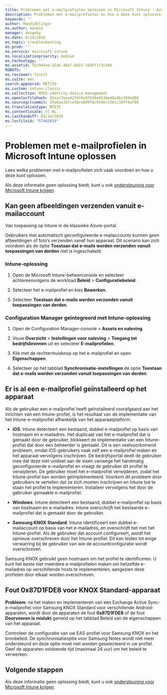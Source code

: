 ```yaml
---
title: Problemen met e-mailprofielen oplossen in Microsoft Intune - Azure | Microsoft Docs
description: Problemen met e-mailprofielen en hoe u deze kunt oplossen.
keywords: ''
author: MandiOhlinger
ms.author: mandia
manager: dougeby
ms.date: 6/14/2018
ms.topic: troubleshooting
ms.prod: ''
ms.service: microsoft-intune
ms.localizationpriority: medium
ms.technology: ''
ms.assetid: f5c944ea-32a6-48af-bb57-16d5f1f3c588
ROBOTS: ''
ms.reviewer: tscott
ms.suite: ems
search.appverid: MET150
ms.custom: intune-classic
ms.collection: M365-identity-device-management
ms.openlocfilehash: 02eac7eaa42f6f9c97426e0536e48a4bc399ed08
ms.sourcegitcommit: 25e6aa3bfce58ce8d9f8c054bc338cc3dff4a78b
ms.translationtype: MTE75
ms.contentlocale: nl-NL
ms.lasthandoff: 03/14/2019
ms.locfileid: "57461019"
---
```

# <a name="troubleshoot-email-profiles-in-microsoft-intune"></a>Problemen met e-mailprofielen in Microsoft Intune oplossen

Lees welke problemen met e-mailprofielen zich vaak voordoen en hoe u deze kunt oplossen.

Als deze informatie geen oplossing biedt, kunt u ook [ondersteuning voor Microsoft Intune krijgen](get-support.md).

## <a name="unable-to-send-images-from--email-account"></a>Kan geen afbeeldingen verzenden vanuit e-mailaccount
Van toepassing op Intune in de klassieke Azure-portal.

Gebruikers met automatisch geconfigureerde e-mailaccounts kunnen geen afbeeldingen of foto’s verzenden vanaf hun apparaat. Dit scenario kan zich voordoen als de optie **Toestaan dat e-mails worden verzonden vanuit toepassingen van derden** niet is ingeschakeld.

### <a name="intune-solution"></a>Intune-oplossing

1. Open de Microsoft Intune-beheerconsole en selecteer achtereenvolgens de workload **Beleid** > **Configuratiebeleid**.

2. Selecteer het e-mailprofiel en kies **Bewerken**.

3. Selecteer **Toestaan dat e-mails worden verzonden vanuit toepassingen van derden**.

### <a name="configuration-manager-integrated-with-intune-solution"></a>Configuration Manager geïntegreerd met Intune-oplossing

1. Open de Configuration Manager-console > **Assets en naleving**.

2. Vouw **Overzicht** > **Instellingen voor naleving** > **Toegang tot bedrijfsbronnen** uit en selecteer **E-mailprofielen**.

3. Klik met de rechtermuisknop op het e-mailprofiel en open **Eigenschappen**.

4. Selecteer op het tabblad **Synchronisatie-instellingen** de optie **Toestaan dat e-mails worden verzonden vanuit toepassingen van derden**.

## <a name="device-already-has-an-email-profile-installed"></a>Er is al een e-mailprofiel geïnstalleerd op het apparaat

Als de gebruiker een e-mailprofiel heeft geïnstalleerd voorafgaand aan het inrichten van een Intune-profiel, is het resultaat van de implementatie van het Intune-e-mailprofiel afhankelijk van het apparaatplatform:

- **iOS**: Intune detecteert een bestaand, dubbel e-mailprofiel op basis van hostnaam en e-mailadres. Het duplicaat van het e-mailprofiel dat is gemaakt door de gebruiker, blokkeert de implementatie van een Intune-profiel dat door een beheerder is gemaakt. Dit is een veelvoorkomend probleem, omdat iOS-gebruikers vaak zelf een e-mailprofiel maken en het apparaat vervolgens inschrijven. De bedrijfsportal deelt de gebruiker mee dat deze niet voldoet aan de eisen vanwege het handmatig geconfigureerde e-mailprofiel en vraagt de gebruiker dit profiel te verwijderen. De gebruiker moet het e-mailprofiel verwijderen, zodat het Intune-profiel kan worden geïmplementeerd. Voorkom dit probleem door gebruikers te vertellen dat ze zich moeten inschrijven en Intune toe te staan het profiel te implementeren. Installeer vervolgens het door de gebruiker gemaakte e-mailprofiel.

- **Windows**: Intune detecteert een bestaand, dubbel e-mailprofiel op basis van hostnaam en e-mailadres. Intune overschrijft het bestaande e-mailprofiel dat is gemaakt door de gebruiker.

- **Samsung KNOX Standard**: Intune identificeert een dubbel e-mailaccount op basis van het e-mailadres, en overschrijft het met het Intune-profiel. Als de gebruiker dat account configureert, wordt het opnieuw overschreven door het Intune-profiel. Dit kan leiden tot enige verwarring bij de gebruiker van wie de accountconfiguratie wordt overschreven.

Samsung KNOX gebruikt geen hostnaam om het profiel te identificeren. U kunt het beste niet meerdere e-mailprofielen maken om hetzelfde e-mailadres op verschillende hosts te implementeren, aangezien deze profielen door elkaar worden overschreven.

## <a name="error--0x87d1fde8-for-knox-standard-device"></a>Fout 0x87D1FDE8 voor KNOX Standard-apparaat
**Probleem**: na het maken en implementeren van een Exchange Active Sync-e-mailprofiel voor Samsung KNOX Standard voor verschillende Android-apparaten, wordt door de apparaten de fout **0x87D1FDE8** of de fout **Doorvoeren is mislukt** gemeld op het tabblad Beleid van de eigenschappen van het apparaat.

Controleer de configuratie van uw EAS-profiel voor Samsung KNOX en het bronbeleid. De synchronisatieoptie voor Samsung Notes wordt niet meer ondersteund en deze optie moet niet worden geselecteerd in uw profiel. Geef de apparaten voldoende tijd (maximaal 24 uur) om het beleid te verwerken.

## <a name="next-steps"></a>Volgende stappen
Als deze informatie geen oplossing biedt, kunt u ook [ondersteuning voor Microsoft Intune krijgen](get-support.md).

